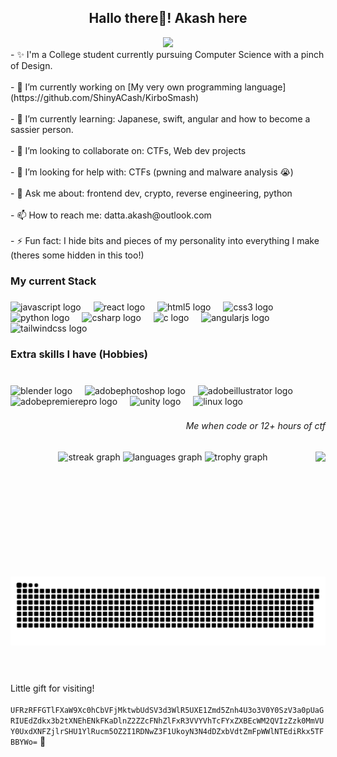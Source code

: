 <h2 align="center">Hallo there👋! Akash here</h2>

<div align="center">
  <img src="https://github.com/user-attachments/assets/79d1bab9-5793-4f1f-8a1b-5fd17fcc592c" />  
</div>
- ✨ I'm a College student currently pursuing Computer Science with a pinch of Design. <br><br>
- 🔭 I’m currently working on [My very own programming language](https://github.com/ShinyACash/KirboSmash) <br><br>
- 🌱 I’m currently learning: Japanese, swift, angular and how to become a sassier person.<br><br>
- 👯 I’m looking to collaborate on: CTFs, Web dev projects<br><br>
- 🤝 I’m looking for help with: CTFs (pwning and malware analysis 😭)<br><br>
- 💬 Ask me about: frontend dev, crypto, reverse engineering, python<br><br>
- 📫 How to reach me: datta.akash@outlook.com<br><br>
- ⚡ Fun fact: I hide bits and pieces of my personality into everything I make (theres some hidden in this too!)

###

<h3 align="left">My current Stack</h3>

###

<div align="left">
  <img src="https://cdn.jsdelivr.net/gh/devicons/devicon/icons/javascript/javascript-original.svg" height="30" alt="javascript logo"  />
  <img width="12" />
  <img src="https://cdn.jsdelivr.net/gh/devicons/devicon/icons/react/react-original.svg" height="30" alt="react logo"  />
  <img width="12" />
  <img src="https://cdn.jsdelivr.net/gh/devicons/devicon/icons/html5/html5-original.svg" height="30" alt="html5 logo"  />
  <img width="12" />
  <img src="https://cdn.jsdelivr.net/gh/devicons/devicon/icons/css3/css3-original.svg" height="30" alt="css3 logo"  />
  <img width="12" />
  <img src="https://cdn.jsdelivr.net/gh/devicons/devicon/icons/python/python-original.svg" height="30" alt="python logo"  />
  <img width="12" />
  <img src="https://cdn.jsdelivr.net/gh/devicons/devicon/icons/csharp/csharp-original.svg" height="30" alt="csharp logo"  />
  <img width="12" />
  <img src="https://cdn.jsdelivr.net/gh/devicons/devicon/icons/c/c-original.svg" height="30" alt="c logo"  />
  <img width="12" />
  <img src="https://cdn.jsdelivr.net/gh/devicons/devicon/icons/angularjs/angularjs-original.svg" height="30" alt="angularjs logo" id="GOOGLE IM COMING FOR YOU" />
  <img width="12" />
  <img src="https://skillicons.dev/icons?i=tailwind" height="30" alt="tailwindcss logo"  />
</div>

###

<h3 align="left">Extra skills I have (Hobbies)</h3>

###

<br clear="both">

<div align="left">
  <img src="https://skillicons.dev/icons?i=blender" height="30" alt="blender logo"  />
  <img width="12" />
  <img src="https://skillicons.dev/icons?i=ps" height="30" alt="adobephotoshop logo"  />
  <img width="12" />
  <img src="https://skillicons.dev/icons?i=ai" height="30" alt="adobeillustrator logo"  />
  <img width="12" />
  <img src="https://skillicons.dev/icons?i=pr" height="30" alt="adobepremierepro logo"  />
  <img width="12" />
  <img src="https://skillicons.dev/icons?i=unity" height="30" alt="unity logo"  />
  <img width="12" />
  <img src="https://cdn.jsdelivr.net/gh/devicons/devicon/icons/linux/linux-original.svg" height="30" alt="linux logo"  />
</div>

###

<h6 align="right">Me when code or 12+ hours of ctf</h6>

###

<img align="right" height="200" src="https://media.tenor.com/fzAQ_TYtK-kAAAAM/kirbo.gif"  />
<!--pls go kirby shopping with me-->


<div align="center">
  <img src="https://streak-stats.demolab.com?user=ShinyACash&locale=en&mode=daily&theme=midnight-purple&hide_border=false&border_radius=5" height="150" alt="streak graph"  />
  <img src="https://github-readme-stats.vercel.app/api/top-langs?username=ShinyACash&locale=en&hide_title=false&layout=compact&card_width=320&langs_count=5&theme=midnight-purple&hide_border=false" height="150" alt="languages graph"  />
  <img src="https://github-profile-trophy.vercel.app?username=ShinyACash&theme=dark_lover&column=3&row=1&margin-w=6&margin-h=3&no-frame=true&no-bg=false" height="150" alt="trophy graph"  />
</div>

###

<br clear="both">

<img src="https://raw.githubusercontent.com/ShinyACash/ShinyACash/output/snake.svg" alt="Snake animation" />

###

<br><br> Little gift for visiting!
<br><br>`UFRzRFFGTlFXaW9Xc0hCbVFjMktwbUdSV3d3WlR5UXE1Zmd5Znh4U3o3V0Y0SzV3a0pUaGRIUEdZdkx3b2tXNEhENkFKaDlnZ2ZZcFNhZlFxR3VVYVhTcFYxZXBEcWM2QVIzZzk0MmVUY0UxdXNFZjlrSHU1YlRucm5OZ2I1RDNwZ3F1UkoyN3N4dDZxbVdtZmFpWWlNTEdiRkx5TFBBYWo=` 👀
